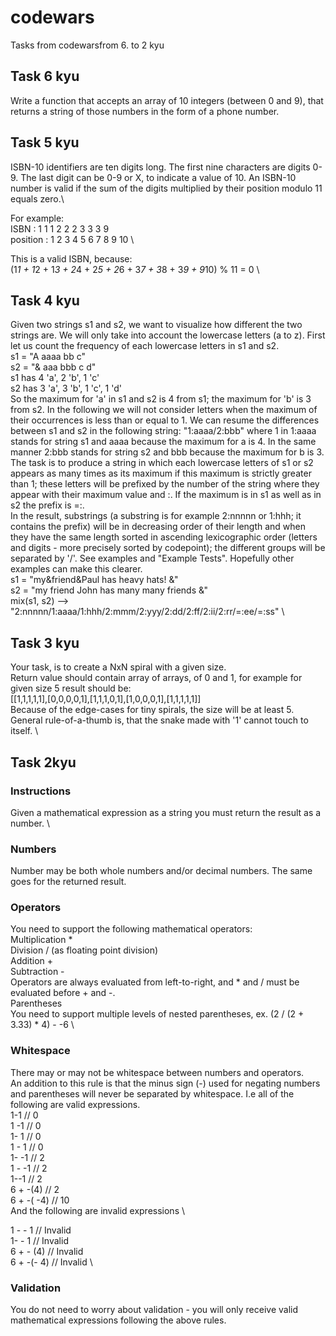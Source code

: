 # codewars

Tasks from codewarsfrom 6. to 2 kyu

## Task 6 kyu 

Write a function that accepts an array of 10 integers (between 0 and 9), that returns a string of those numbers in the
form of a phone number.

## Task 5 kyu

ISBN-10 identifiers are ten digits long. The first nine characters are digits 0-9. The last digit can be 0-9 or X, to indicate a value of 10.
An ISBN-10 number is valid if the sum of the digits multiplied by their position modulo 11 equals zero.\

For example:\
ISBN     : 1 1 1 2 2 2 3 3 3  9 \
position : 1 2 3 4 5 6 7 8 9 10 \

This is a valid ISBN, because: \
(1*1 + 1*2 + 1*3 + 2*4 + 2*5 + 2*6 + 3*7 + 3*8 + 3*9 + 9*10) % 11 = 0 \

## Task 4 kyu 

Given two strings s1 and s2, we want to visualize how different the two strings are. We will only take into account the
lowercase letters (a to z). First let us count the frequency of each lowercase letters in s1 and s2.\
s1 = "A aaaa bb c" \
s2 = "& aaa bbb c d" \
s1 has 4 'a', 2 'b', 1 'c' \
s2 has 3 'a', 3 'b', 1 'c', 1 'd' \
So the maximum for 'a' in s1 and s2 is 4 from s1; the maximum for 'b' is 3 from s2. In the following we will not
consider letters when the maximum of their occurrences is less than or equal to 1.
We can resume the differences between s1 and s2 in the following string: "1:aaaa/2:bbb" where 1 in 1:aaaa stands for
string s1 and aaaa because the maximum for a is 4. In the same manner 2:bbb stands for string s2 and bbb because the
maximum for b is 3. \
The task is to produce a string in which each lowercase letters of s1 or s2 appears as many times as its maximum if this
 maximum is strictly greater than 1; these letters will be prefixed by the number of the string where they appear with
 their maximum value and :. If the maximum is in s1 as well as in s2 the prefix is =:. \
In the result, substrings (a substring is for example 2:nnnnn or 1:hhh; it contains the prefix) will be in decreasing
order of their length and when they have the same length sorted in ascending lexicographic order (letters and digits -
more precisely sorted by codepoint); the different groups will be separated by '/'. See examples and "Example Tests".
Hopefully other examples can make this clearer. \
s1 = "my&friend&Paul has heavy hats! &" \
s2 = "my friend John has many many friends &" \
mix(s1, s2) --> "2:nnnnn/1:aaaa/1:hhh/2:mmm/2:yyy/2:dd/2:ff/2:ii/2:rr/=:ee/=:ss" \

## Task 3 kyu

Your task, is to create a NxN spiral with a given size. \
Return value should contain array of arrays, of 0 and 1, for example for given size 5 result should be: \
[[1,1,1,1,1],[0,0,0,0,1],[1,1,1,0,1],[1,0,0,0,1],[1,1,1,1,1]] \
Because of the edge-cases for tiny spirals, the size will be at least 5. \
General rule-of-a-thumb is, that the snake made with '1' cannot touch to itself. \


## Task 2kyu

### Instructions 
Given a mathematical expression as a string you must return the result as a number. \
### Numbers 
Number may be both whole numbers and/or decimal numbers. The same goes for the returned result.
### Operators
You need to support the following mathematical operators: \
Multiplication * \
Division / (as floating point division) \
Addition + \
Subtraction - \
Operators are always evaluated from left-to-right, and * and / must be evaluated before + and -. \
Parentheses \
You need to support multiple levels of nested parentheses, ex. (2 / (2 + 3.33) * 4) - -6 \
### Whitespace 
There may or may not be whitespace between numbers and operators. \
An addition to this rule is that the minus sign (-) used for negating numbers and parentheses will never be separated by whitespace. I.e all of the following are valid expressions. \
1-1    // 0 \
1 -1   // 0 \
1- 1   // 0 \
1 - 1  // 0 \
1- -1  // 2 \
1 - -1 // 2 \
1--1   // 2 \
6 + -(4)   // 2 \
6 + -( -4) // 10 \
And the following are invalid expressions \

1 - - 1    // Invalid \
1- - 1     // Invalid \
6 + - (4)  // Invalid \
6 + -(- 4) // Invalid \
### Validation 
You do not need to worry about validation - you will only receive valid mathematical expressions following the above rules.


